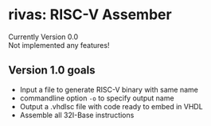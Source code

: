# rivas: RISC-V Assember
Currently Version 0.0   
Not implemented any features!

## Version 1.0 goals
- Input a file to generate RISC-V binary with same name
- commandline option `-o` to specify output name 
- Output a .vhdlsc file with code ready to embed in VHDL 
- Assemble all 32I-Base instructions